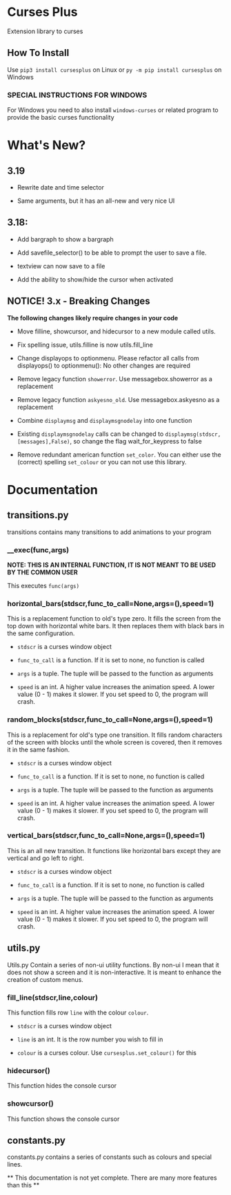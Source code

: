 # Curses Plus
Extension library to curses

## How To Install
Use ```pip3 install cursesplus```
on Linux or ```py -m pip install cursesplus```
on Windows

### SPECIAL INSTRUCTIONS FOR WINDOWS

For Windows you need to also install ```windows-curses``` or related program
to provide the basic curses functionality

# What's New?

## 3.19

- Rewrite date and time selector

- Same arguments, but it has an all-new and very nice UI

## 3.18:

- Add bargraph to show a bargraph

- Add savefile_selector() to be able to prompt the user to save a file.

- textview can now save to a file

- Add the ability to show/hide the cursor when activated

## NOTICE! 3.x - Breaking Changes

**The following changes likely require changes in your code**

- Move filline, showcursor, and hidecursor to a new module called utils.

- Fix spelling issue, utils.filline is now utils.fill_line

- Change displayops to optionmenu. Please refactor all calls from displayops() to optionmenu(): No other changes are required

- Remove legacy function `showerror`. Use messagebox.showerror as a replacement

- Remove legacy function `askyesno_old`. Use messagebox.askyesno as a replacement

- Combine `displaymsg` and `displaymsgnodelay` into one function

- Existing `displaymsgnodelay` calls can be changed to `displaymsg(stdscr,[messages],False)`, so change the flag wait_for_keypress to false

- Remove redundant american function `set_color`. You can either use the (correct) spelling `set_colour` or you can not use this library.


# Documentation

## transitions.py

transitions contains many transitions to add animations to your program

### __exec(func,args)

**NOTE: THIS IS AN INTERNAL FUNCTION, IT IS NOT MEANT TO BE USED BY THE COMMON USER**

This executes `func(args)`

### horizontal_bars(stdscr,func_to_call=None,args=(),speed=1)

This is a replacement function to old's type zero. It fills the screen from the top down with horizontal white bars. It then replaces them with black bars in the same configuration.

- `stdscr` is a curses window object

- `func_to_call` is a function. If it is set to none, no function is called

- `args` is a tuple. The tuple will be passed to the function as arguments

- `speed` is an int. A higher value increases the animation speed. A lower value (0 - 1) makes it slower. If you set speed to 0, the program will crash.

### random_blocks(stdscr,func_to_call=None,args=(),speed=1)

This is a replacement for old's type one transition. It fills random characters of the screen with blocks until the whole screen is covered, then it removes it in the same fashion.

- `stdscr` is a curses window object

- `func_to_call` is a function. If it is set to none, no function is called

- `args` is a tuple. The tuple will be passed to the function as arguments

- `speed` is an int. A higher value increases the animation speed. A lower value (0 - 1) makes it slower. If you set speed to 0, the program will crash.

### vertical_bars(stdscr,func_to_call=None,args=(),speed=1)

This is an all new transition. It functions like horizontal bars except they are vertical and go left to right.

- `stdscr` is a curses window object

- `func_to_call` is a function. If it is set to none, no function is called

- `args` is a tuple. The tuple will be passed to the function as arguments

- `speed` is an int. A higher value increases the animation speed. A lower value (0 - 1) makes it slower. If you set speed to 0, the program will crash.

## utils.py

Utils.py Contain a series of non-ui utility functions. By non-ui I mean that it does not show a screen and it is non-interactive. It is meant to enhance the creation of custom menus.

### fill_line(stdscr,line,colour)

This function fills row `line` with the colour `colour`.

- `stdscr` is a curses window object

- `line` is an int. It is the row number you wish to fill in

- `colour` is a curses colour. Use `cursesplus.set_colour()` for this

### hidecursor()

This function hides the console cursor

### showcursor()

This function shows the console cursor

## constants.py

constants.py contains a series of constants such as colours and special lines.

** This documentation is not yet complete. There are many more features than this **